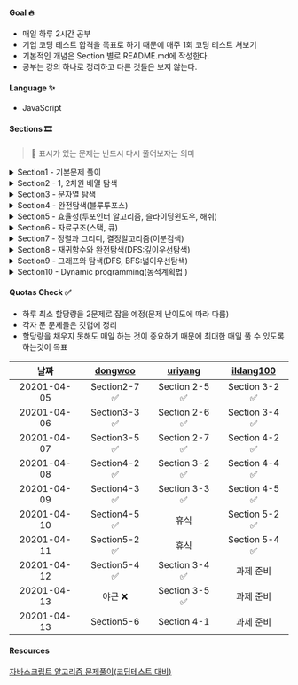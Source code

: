 #### Goal 🔥

- 매일 하루 2시간 공부
- 기업 코딩 테스트 합격을 목표로 하기 때문에 매주 1회 코딩 테스트 쳐보기
- 기본적인 개념은 Section 별로 README.md에 작성한다.
- 공부는 강의 하나로 정리하고 다른 것들은 보지 않는다.

#### Language ✨

- JavaScript

#### Sections 🎞

> 💊 표시가 있는 문제는 반드시 다시 풀어보자는 의미

<details>
<summary>
Section1 - 기본문제 풀이
</summary>

- [x] 1. 세 수 중 최솟값
- [x] 2. 삼각형 판별하기
- [x] 3. 연필개수
- [x] 4. 1부터 N까지의 합
- [x] 5. 최솟값 구하기
- [ ] [보충] 내장함수로 최솟값, 최댓값 구하기
- [x] 6. 홀수
- [x] 7. 10부제
- [x] 8. 일곱난쟁이
- [x] 9. A를 #으로
- [x] 10. 문자 찾기
- [x] 11. 대문자 찾기
- [x] 12. 대문자로 통일
- [x] 13. 대소문자변환
- [x] 14. 가장 긴 문자열
- [x] 15. 가운데 문자 출력(substring, substr(얘는 쓰면 안됨))
- [x] 16. 중복문자제거(indexOf)
- [x] 17. 중복단어제거

</details>

<details>
<summary>
Section2 - 1, 2차원 배열 탐색
</summary>

- [x] 1. 큰 수 출력하기
- [x] 2. 보이는 학생
- [x] 3. 가위바위보
- [x] 4. 점수 계산
- [x] 5. 등수구하기
- [x] 6. 격자판 최대합
- [x] 7. 봉우리

</details>

<details>
<summary>
Section3 - 문자열 탐색
</summary>

- [x] 1. 회문문자열
- [x] 2. 유효한 팰린드롬
- [x] 3. 숫자만 추출
- [x] 4. 가장 짧은 문자거리
- [x] 5. 문자열 압축

</details>

<details>
<summary>
Section4 - 완전탐색(블루투포스)
</summary>

- [x] 1. 자릿수의 합
- [x] 2. 뒤집은 소수 💊
- [x] 3. 멘토링 💊
- [x] 4. 졸업선물 💊
- [x] 5. K번째 큰 수

</details>

<details>
<summary>
Section5 - 효율성(투포인터 알고리즘, 슬라이딩윈도우, 해쉬)
</summary>

- [x] 1. 두 배열 합치기
- [x] 2. 공통원소 구하기
- [x] 3. 연속 부분수열 1 💊
- [x] 4. 연속 부분수열 2
- [ ] 5. 최대 매출
- [ ] 6. 학급 회장(해쉬)

</details>

<details>
<summary>
Section6 - 자료구조(스택, 큐)
</summary>
</details>

<details>
<summary>
Section7 - 정렬과 그리디, 결정알고리즘(이분검색)
</summary>
</details>

<details>
<summary>
Section8 - 재귀함수와 완전탐색(DFS:깊이우선탐색)
</summary>
</details>

<details>
<summary>
Section9 - 그래프와 탐색(DFS, BFS:넓이우선탐색)
</summary>
</details>

<details>
<summary>
Section10 - Dynamic programming(동적계획법 )
</summary>
</details>

#### Quotas Check ✅

- 하루 최소 할당량을 2문제로 잡을 예정(문제 난이도에 따라 다름)
- 각자 푼 문제들은 깃헙에 정리
- 할당량을 채우지 못해도 매일 하는 것이 중요하기 때문에 최대한 매일 풀 수 있도록 하는것이 목표

|    날짜     | [dongwoo](./README.md) | [uriyang](https://github.com/uriyang/Algorithm) | [ildang100](https://github.com/ildang100/team_study_algorithm) |
| :---------: | :--------------------: | :---------------------------------------------: | :------------------------------------------------------------: |
| 20201-04-05 |     Section2-7 ✅      |                 Section 2-5 ✅                  |                         Section 3-2 ✅                         |
| 20201-04-06 |     Section3-3 ✅      |                 Section 2-6 ✅                  |                         Section 3-4 ✅                         |
| 20201-04-07 |     Section3-5 ✅      |                 Section 2-7 ✅                  |                         Section 4-2 ✅                         |
| 20201-04-08 |     Section4-2 ✅      |                 Section 3-2 ✅                  |                         Section 4-4 ✅                         |
| 20201-04-09 |     Section4-3 ✅      |                 Section 3-3 ✅                  |                         Section 4-5 ✅                         |
| 20201-04-10 |     Section4-5 ✅      |                      휴식                       |                         Section 5-2 ✅                         |
| 20201-04-11 |     Section5-2 ✅      |                      휴식                       |                         Section 5-4 ✅                         |
| 20201-04-12 |     Section5-4 ✅      |                 Section 3-4 ✅                  |                           과제 준비                            |
| 20201-04-13 |        야근 ❌         |                 Section 3-5 ✅                  |                           과제 준비                            |
| 20201-04-13 |       Section5-6       |                   Section 4-1                   |                           과제 준비                            |

#### Resources

[자바스크립트 알고리즘 문제풀이(코딩테스트 대비)](https://www.inflearn.com/course/%EC%9E%90%EB%B0%94%EC%8A%A4%ED%81%AC%EB%A6%BD%ED%8A%B8-%EC%95%8C%EA%B3%A0%EB%A6%AC%EC%A6%98-%EB%AC%B8%EC%A0%9C%ED%92%80%EC%9D%B4/dashboard)
